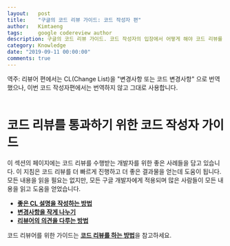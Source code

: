 ```yaml
---
layout:   post
title:    "구글의 코드 리뷰 가이드: 코드 작성자 편"
author:   Kimtaeng
tags: 	  google codereview author
description: 구글의 코드 리뷰 가이드. 코드 작성자의 입장에서 어떻게 해야 코드 리뷰를 통과할 수 있을까?
category: Knowledge
date: "2019-09-11 00:00:00"
comments: true
---
```


<div class="post_comments">역주: 리뷰어 편에서는 CL(Change List)을 "변경사항 또는 코드 변경사항" 으로 번역했으나,
이번 코드 작성자편에서는 번역하지 않고 그대로 사용합니다.</div>

<br/>

# 코드 리뷰를 통과하기 위한 코드 작성자 가이드

이 섹션의 페이지에는 코드 리뷰를 수행받는 개발자를 위한 좋은 사례들을 담고 있습니다. 이 지침은 코드 리뷰를 더 빠르게
진행하고 더 좋은 결과물을 얻는데 도움이 됩니다. 모든 내용을 읽을 필요는 없지만, 모든 구글 개발자에게 적용되며
많은 사람들이 모든 내용을 읽고 도움을 얻었습니다.

- <a href="/post/writing-good-cl-descriptions"><b>좋은 CL 설명을 작성하는 방법</b></a>
- <a href="/post/small-cls"><b>변경사항을 작게 나누기</b></a>
- <a href="/post/how-to-handle-reviewer-comments"><b>리뷰어의 의견을 다루는 방법</b></a>

코드 리뷰어를 위한 가이드는 <a href="/post/google-code-review-guide-for-reviewers"><b>코드 리뷰를 하는 방법</b></a>을
참고하세요.